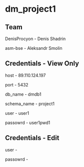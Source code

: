 # dm_project1
## Team
DenisProcyon - Denis Shadrin

asm-bse - Aleksandr Smolin

## Credentials - View Only
host - 89.110.124.197

port - 5432

db_name - dmdb1 

schema_name - project1

user - user1

passowrd - user1pwd1

## Credentials - Edit

user - 

passowrd - 



